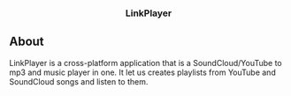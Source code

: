 ### <p align="center">LinkPlayer</p>
## About
LinkPlayer is a cross-platform application that is a SoundCloud/YouTube to mp3 and music player in one. It let us creates playlists from YouTube and SoundCloud songs and listen to them. 
